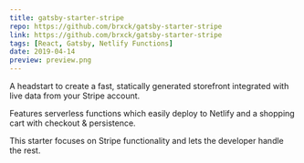 ```yaml
---
title: gatsby-starter-stripe
repo: https://github.com/brxck/gatsby-starter-stripe
link: https://github.com/brxck/gatsby-starter-stripe
tags: [React, Gatsby, Netlify Functions]
date: 2019-04-14
preview: preview.png
---
```


A headstart to create a fast, statically generated storefront integrated with live data from your Stripe account.

Features serverless functions which easily deploy to Netlify and a shopping cart with checkout & persistence.

This starter focuses on Stripe functionality and lets the developer handle the rest.
